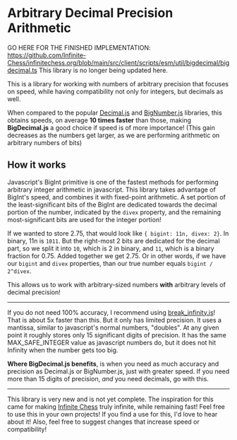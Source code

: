 # Arbitrary Decimal Precision Arithmetic

GO HERE FOR THE FINISHED IMPLEMENTATION:
https://github.com/Infinite-Chess/infinitechess.org/blob/main/src/client/scripts/esm/util/bigdecimal/bigdecimal.ts
This library is no longer being updated here.

This is a library for working with numbers of arbitrary precision that focuses on speed, while having compatibility not only for integers, but decimals as well.

When compared to the popular [Decimal.js](https://github.com/MikeMcl/decimal.js) and [BigNumber.js](https://github.com/MikeMcl/bignumber.js) libraries, this obtains speeds, on average **10 times faster** than those, making **BigDecimal.js** a good choice if speed is of more importance! (This gain decreases as the numbers get larger, as we are performing arithmetic on arbitrary numbers of bits)

## How it works

Javascript's BigInt primitive is one of the fastest methods for performing arbitrary integer arithmetic in javascript. This library takes advantage of BigInt's speed, and combines it with fixed-point arithmetic. A set portion of the least-significant bits of the BigInt are dedicated towards the decimal portion of the number, indicated by the `divex` property, and the remaining most-significant bits are used for the integer portion!

If we wanted to store 2.75, that would look like `{ bigint: 11n, divex: 2}`. In binary, 11n is `1011`. But the right-most 2 bits are dedicated for the decimal part, so we split it into `10`, which is 2 in binary, and `11`, which is a binary fraction for 0.75. Added together we get 2.75. Or in other words, if we have our `bigint` and `divex` properties, than our true number equals `bigint / 2^divex`.

This allows us to work with arbitrary-sized numbers **with** arbitrary levels of decimal precision!

---

If you do not need 100% accuracy, I recommend using [break_infinity.js](https://github.com/Patashu/break_infinity.js/tree/master?tab=readme-ov-file)! That is about 5x faster than this. But it only has limited precision. It uses a mantissa, similar to javascript's normal numbers, "doubles". At any given point it roughly stores only 15 significant digits of precision. It has the same MAX_SAFE_INTEGER value as javascript numbers do, but it does not hit Infinity when the number gets too big.

**Where BigDecimal.js benefits**, is when you need as much accuracy and precision as Decimal.js or BigNumber.js, just with greater speed. If you need more than 15 digits of precision, *and* you need decimals, go with this.

---

This library is very new and is not yet complete. The inspiration for this came for making [Infinite Chess](https://www.infinitechess.org) truly infinite, while remaining fast! Feel free to use this in your own projects! If you find a use for this, I'd love to hear about it! Also, feel free to suggest changes that increase speed or compatibility!
